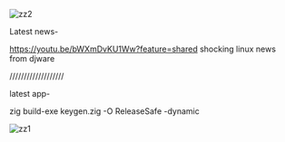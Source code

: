 ![zz2](https://github.com/user-attachments/assets/e54f4c9f-843b-4ae3-85b3-515c673b739e)


Latest news-



https://youtu.be/bWXmDvKU1Ww?feature=shared  shocking linux news from djware 



///////////////////

latest app- 

zig build-exe keygen.zig -O ReleaseSafe -dynamic    



 



![zz1](https://github.com/user-attachments/assets/26522f0b-7f6e-43b8-9298-d24958cd6ec4)
